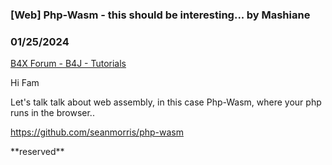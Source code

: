 ### [Web] Php-Wasm - this should be interesting... by Mashiane
### 01/25/2024
[B4X Forum - B4J - Tutorials](https://www.b4x.com/android/forum/threads/158849/)

Hi Fam  
  
Let's talk talk about web assembly, in this case Php-Wasm, where your php runs in the browser..  
  
<https://github.com/seanmorris/php-wasm>  
  
\*\*reserved\*\*